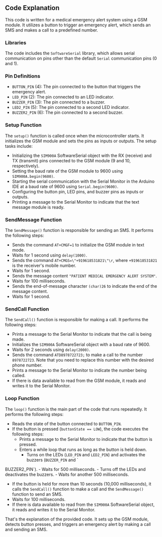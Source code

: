## Code Explanation

This code is written for a medical emergency alert system using a GSM module. It utilizes a button to trigger an emergency alert, which sends an SMS and makes a call to a predefined number.

### Libraries
The code includes the `SoftwareSerial` library, which allows serial communication on pins other than the default `Serial` communication pins (0 and 1).

### Pin Definitions
- `BUTTON_PIN` (4): The pin connected to the button that triggers the emergency alert.
- `LED_PIN` (2): The pin connected to an LED indicator.
- `BUZZER_PIN` (3): The pin connected to a buzzer.
- `LED2_PIN` (5): The pin connected to a second LED indicator.
- `BUZZER2_PIN` (6): The pin connected to a second buzzer.

### Setup Function
The `setup()` function is called once when the microcontroller starts. It initializes the GSM module and sets the pins as inputs or outputs. The setup tasks include:
- Initializing the `SIM900A` SoftwareSerial object with the RX (receive) and TX (transmit) pins connected to the GSM module (9 and 10, respectively).
- Setting the baud rate of the GSM module to 9600 using `SIM900A.begin(9600)`.
- Starting the serial communication with the Serial Monitor in the Arduino IDE at a baud rate of 9600 using `Serial.begin(9600)`.
- Configuring the button pin, LED pins, and buzzer pins as inputs or outputs.
- Printing a message to the Serial Monitor to indicate that the text message module is ready.

### SendMessage Function
The `SendMessage()` function is responsible for sending an SMS. It performs the following steps:
- Sends the command `AT+CMGF=1` to initialize the GSM module in text mode.
- Waits for 1 second using `delay(1000)`.
- Sends the command `AT+CMGS=\"+919618531821\"\r`, where `+919618531821` is the receiver's mobile number.
- Waits for 1 second.
- Sends the message content `"PATIENT MEDICAL EMERGENCY ALERT SYSTEM"`.
- Waits for 100 milliseconds.
- Sends the end-of-message character `(char)26` to indicate the end of the message content.
- Waits for 1 second.

### SendCall Function
The `SendCall()` function is responsible for making a call. It performs the following steps:
- Prints a message to the Serial Monitor to indicate that the call is being made.
- Initializes the `SIM900A` SoftwareSerial object with a baud rate of 9600.
- Waits for 2 seconds using `delay(2000)`.
- Sends the command `ATD8978722723;` to make a call to the number `8978722723`. Note that you need to replace this number with the desired phone number.
- Prints a message to the Serial Monitor to indicate the number being called.
- If there is data available to read from the GSM module, it reads and writes it to the Serial Monitor.

### Loop Function
The `loop()` function is the main part of the code that runs repeatedly. It performs the following steps:
- Reads the state of the button connected to `BUTTON_PIN`.
- If the button is pressed (`buttonState == LOW`), the code executes the following steps:
  - Prints a message to the Serial Monitor to indicate that the button is pressed.
  - Enters a while loop that runs as long as the button is held down.
    - Turns on the LEDs (`LED_PIN` and `LED2_PIN`) and activates the buzzers (`BUZZER_PIN` and `

BUZZER2_PIN`).
    - Waits for 500 milliseconds.
    - Turns off the LEDs and deactivates the buzzers.
    - Waits for another 500 milliseconds.
  - If the button is held for more than 10 seconds (10,000 milliseconds), it calls the `SendCall()` function to make a call and the `SendMessage()` function to send an SMS.
- Waits for 100 milliseconds.
- If there is data available to read from the `SIM900A` SoftwareSerial object, it reads and writes it to the Serial Monitor.

That's the explanation of the provided code. It sets up the GSM module, detects button presses, and triggers an emergency alert by making a call and sending an SMS.
